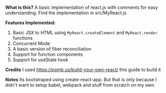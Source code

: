 **What is this?**
A basic implementation of react.js with comments for easy understanding.
Find the implementation in src/MyReact.js

**Features Implemented:**
1. Basic JSX to HTML using `MyReact.createElement` and `MyReact.render` functions
2. Concurrent Mode
3. A basic version of fiber reconciliation
4. Support for function components
5. Support for useState hook

**Credits**
I used https://pomb.us/build-your-own-react/ this guide to build it

**Notes**
Its bootstraped using create-react-app. But that is only because I didn't want to setup babel, webpack and stuff from scratch on my own.
